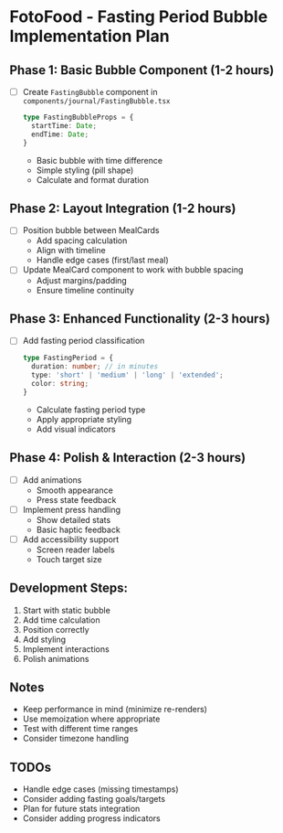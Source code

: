 # FotoFood - Fasting Period Bubble Implementation Plan

## Phase 1: Basic Bubble Component (1-2 hours)
- [ ] Create `FastingBubble` component in `components/journal/FastingBubble.tsx`
  ```typescript
  type FastingBubbleProps = {
    startTime: Date;
    endTime: Date;
  }
  ```
  - Basic bubble with time difference
  - Simple styling (pill shape)
  - Calculate and format duration

## Phase 2: Layout Integration (1-2 hours)
- [ ] Position bubble between MealCards
  - Add spacing calculation
  - Align with timeline
  - Handle edge cases (first/last meal)
- [ ] Update MealCard component to work with bubble spacing
  - Adjust margins/padding
  - Ensure timeline continuity

## Phase 3: Enhanced Functionality (2-3 hours)
- [ ] Add fasting period classification
  ```typescript
  type FastingPeriod = {
    duration: number; // in minutes
    type: 'short' | 'medium' | 'long' | 'extended';
    color: string;
  }
  ```
  - Calculate fasting period type
  - Apply appropriate styling
  - Add visual indicators

## Phase 4: Polish & Interaction (2-3 hours)
- [ ] Add animations
  - Smooth appearance
  - Press state feedback
- [ ] Implement press handling
  - Show detailed stats
  - Basic haptic feedback
- [ ] Add accessibility support
  - Screen reader labels
  - Touch target size

## Development Steps:

1. Start with static bubble
2. Add time calculation
3. Position correctly
4. Add styling
5. Implement interactions
6. Polish animations

## Notes
- Keep performance in mind (minimize re-renders)
- Use memoization where appropriate
- Test with different time ranges
- Consider timezone handling

## TODOs
- Handle edge cases (missing timestamps)
- Consider adding fasting goals/targets
- Plan for future stats integration
- Consider adding progress indicators 